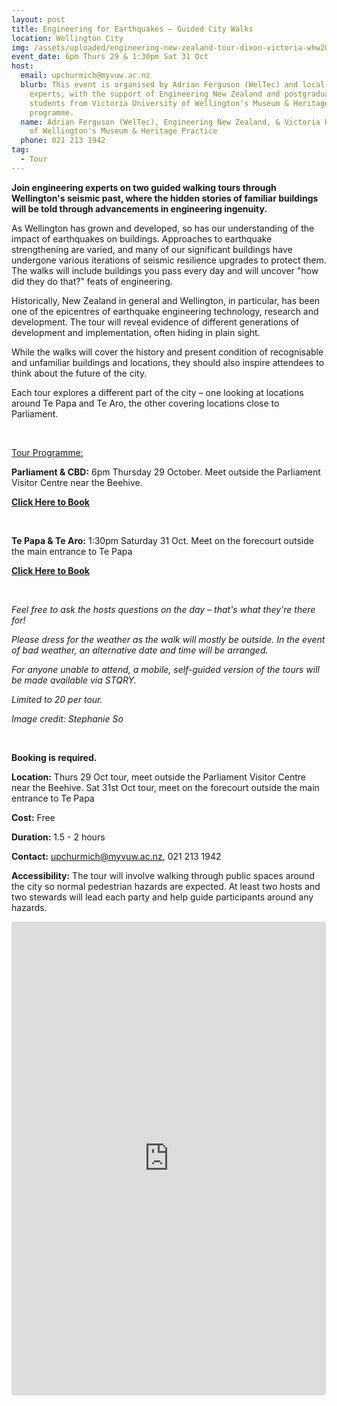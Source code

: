 ```yaml
---
layout: post
title: Engineering for Earthquakes – Guided City Walks
location: Wellington City
img: /assets/uploaded/engineering-new-zealand-tour-dixon-victoria-whw20.jpg
event_date: 6pm Thurs 29 & 1:30pm Sat 31 Oct
host:
  email: upchurmich@myvuw.ac.nz
  blurb: This event is organised by Adrian Ferguson (WelTec) and local engineering
    experts, with the support of Engineering New Zealand and postgraduate
    students from Victoria University of Wellington's Museum & Heritage Practice
    programme.
  name: Adrian Ferguson (WelTec), Engineering New Zealand, & Victoria University
    of Wellington's Museum & Heritage Practice
  phone: 021 213 1942
tag:
  - Tour
---
```

**Join engineering experts on two guided walking tours through Wellington's seismic past, where the hidden stories of familiar buildings will be told through advancements in engineering ingenuity.** 

As Wellington has grown and developed, so has our understanding of the impact of earthquakes on buildings. Approaches to earthquake strengthening are varied, and many of our significant buildings have undergone various iterations of seismic resilience upgrades to protect them. The walks will include buildings you pass every day and will uncover "how did they do that?" feats of engineering. 

Historically, New Zealand in general and Wellington, in particular, has been one of the epicentres of earthquake engineering technology, research and development. The tour will reveal evidence of different generations of development and implementation, often hiding in plain sight. 

While the walks will cover the history and present condition of recognisable and unfamiliar buildings and locations, they should also inspire attendees to think about the future of the city.

Each tour explores a different part of the city – one looking at locations around Te Papa and Te Aro, the other covering locations close to Parliament. 

<br>

<u>Tour Programme:</u>

**Parliament & CBD:** 6pm Thursday 29 October. Meet outside the Parliament Visitor Centre near the Beehive. 

**[Click Here to Book](https://www.eventfinda.co.nz/2020/engineering-for-earthquakes-guided-city-walk-from-beehive/wellington)**

<br>

**Te Papa & Te Aro:** 1:30pm Saturday 31 Oct. Meet on the forecourt outside the main entrance to Te Papa 

**[Click Here to Book](https://www.eventfinda.co.nz/2020/engineering-for-earthquakes-guided-city-walk-from-te-papa/wellington)**

<br>

*Feel free to ask the hosts questions on the day – that's what they're there for!* 

*Please dress for the weather as the walk will mostly be outside. In the event of bad weather, an alternative date and time will be arranged.* 

*For anyone unable to attend, a mobile, self-guided version of the tours will be made available via STQRY.*

*Limited to 20 per tour.* 

*Image credit: Stephanie So*

<br>

**Booking is required.** 

**Location:** Thurs 29 Oct tour, meet outside the Parliament Visitor Centre near the Beehive. Sat 31st Oct tour, meet on the forecourt outside the main entrance to Te Papa 

**Cost:** Free

**Duration:** 1.5 - 2 hours

**Contact:** upchurmich@myvuw.ac.nz, 021 213 1942

**Accessibility:** The tour will involve walking through public spaces around the city so normal pedestrian hazards are expected. At least two hosts and two stewards will lead each party and help guide participants around any hazards.

<iframe class="instagram-media instagram-media-rendered" id="instagram-embed-0" src="https://www.instagram.com/p/CAY3csUJ2TS/embed/captioned/?cr=1&amp;v=12&amp;wp=1080&amp;rd=https%3A%2F%2Fwellingtonheritageweek.co.nz&amp;rp=%2Fevent%2Fwainuiomata-historical-community-exhibition%2F#%7B%22ci%22%3A0%2C%22os%22%3A310.95499999355525%2C%22ls%22%3A164.63500005193055%2C%22le%22%3A184.0500000398606%7D" allowtransparency="true" allowfullscreen="true" frameborder="0" height="756" data-instgrm-payload-id="instagram-media-payload-0" scrolling="no" style="background: white;max-width: 540px;width: calc(100% - 3px);border-radius: 3px;border: 1px solid rgb(219, 219, 219);box-shadow: none;display: block;margin: 0px 0px 12px;min-width: 290px;padding: 0px;"></iframe>
